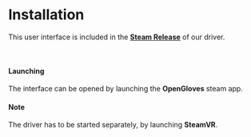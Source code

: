 # Installation

This user interface is included in the **[Steam Release]** of our driver.

<br>

#### Launching

The interface can be opened by launching the **OpenGloves** steam app.

#### Note

The driver has to be started separately, by launching **SteamVR**.

<!----------------------------------------------------------------------------->

[steam release]: https://store.steampowered.com/app/1574050/
